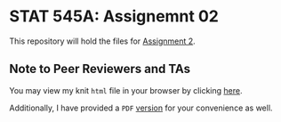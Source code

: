 # STAT 545A: Assignemnt 02
This repository will hold the files for [Assignment 2](https://stat545.stat.ubc.ca/evaluation/hw02/hw02/).

## Note to Peer Reviewers and TAs
You may view my knit `html` file in your browser by clicking [here](https://stat545-ubc-hw-2019-20.github.io/stat545-hw-dy-lin/hw02/hw02_gapminder-dplyr.html).

Additionally, I have provided a `PDF` [version](https://github.com/STAT545-UBC-hw-2019-20/stat545-hw-dy-lin/blob/master/hw02/hw02_gapminder-dplyr-LaTeX.pdf) for your convenience as well.
